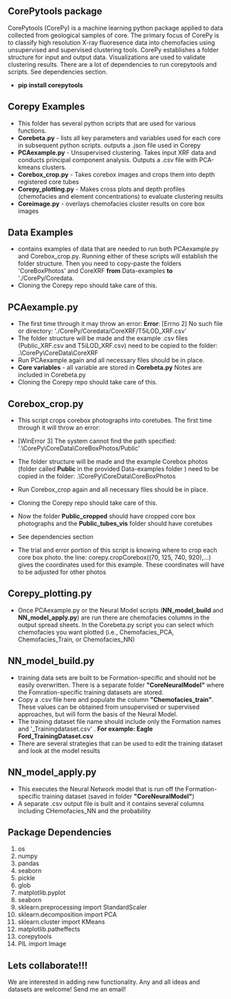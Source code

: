 ## CorePytools package
CorePytools (CorePy) is a machine learning python package applied to data collected from geological samples of core. The primary focus of CorePy is to classify high resolution 
X-ray fluoresence data into chemofacies using unsupervised and supervised clustering tools. CorePy establishes a folder structure for input and output data. Visualizations are used to validate clustering results. There are a lot of dependencies to run corepytools and scripts. See dependencies section.

- **pip install corepytools**

## Corepy Examples
- This folder has several python scripts that are used for various functions.
 - **Corebeta.py** - lists all key parameters and variables used for each core in subsequent python scripts. outputs a .json file used in Corepy  
 - **PCAexample.py** -  Unsupervised clustering. Takes input XRF data and conducts principal component analysis. Outputs a .csv file with PCA-kmeans clusters.
 - **Corebox_crop.py** - Takes corebox images and crops them into depth registered core tubes
 - **Corepy_plotting.py** - Makes cross plots and depth profiles (chemofacies and element concentrations) to evaluate clustering results
 - **Coreimage.py** - overlays chemofacies cluster results on core box images  

## Data Examples
- contains examples of data that are needed to run both PCAexample.py and Corebox_crop.py. Running either of these scripts will establish the folder structure. Then you need to copy-paste the folders 'CoreBoxPhotos' and CoreXRF **from** Data-examples **to** './CorePy/Coredata.
- Cloning the Corepy repo should take care of this.

## PCAexample.py
- The first time through it may throw an error:
 **Error**: [Errno 2] No such file or directory: './CorePy/Coredata/CoreXRF/T5iLOD_XRF.csv'
- The folder structure will be made and the example .csv files (Public_XRF.csv and T5iLOD_XRF.csv) need to be copied to the folder: .\CorePy\CoreData\CoreXRF
- Run PCAexample again and all necessary files should be in place.
- **Core variables** - all variable are stored in **Corebeta.py** Notes are included in Corebeta.py 
- Cloning the Corepy repo should take care of this.

## Corebox_crop.py
- This script crops corebox photographs into coretubes. The first time through it will throw an error:
 - [WinError 3] The system cannot find the path specified: '.\\CorePy\\CoreData\\CoreBoxPhotos/Public'
 
- The folder structure will be made and the example Corebox photos (folder called **Public** in the provided Data-examples folder ) need to be copied in the folder: .\CorePy\CoreData\CoreBoxPhotos

- Run Corebox_crop again and all necessary files should be in place.
- Cloning the Corepy repo should take care of this.

- Now the folder **Public_cropped** should have cropped core box photographs and the **Public_tubes_vis** folder should have coretubes 

- See dependencies section

- The trial and error portion of this script is knowing where to crop each core box photo. the line: corepy.cropCorebox((70, 125, 740, 920),...) gives the coordinates used for this example. These coordinates will have to be adjusted for other photos 

## Corepy_plotting.py
- Once PCAexample.py or the Neural Model scripts (**NN_model_build** and **NN_model_apply.py**) are run there are chemofacies columns in the output spread sheets. In the Corebeta.py script you can select which chemofacies you want plotted (i.e., Chemofacies_PCA, Chemofacies_Train, or Chemofacies_NN)

## NN_model_build.py
- training data sets are built to be Formation-specific and should not be easily overwritten. There is a separate folder **"CoreNeuralModel"** where the Fomration-specific training datasets are stored.
-  Copy a .csv file here and populate the column **"Chemofacies_train"**. These values can be obtained from unsupervised or supervised approaches, but will form the basis of the Neural Model.
-  The training dataset file name should include only the Formation names and '_Trainingdataset.csv' . **For example: Eagle Ford_TrainingDataset.csv**
-  There are several strategies that can be used to edit the training dataset and look at the model results

## NN_model_apply.py
- This executes the Neural Network model that is run off the Formation-specific training dataset (saved in folder **"CoreNeuralModel"**)
- A separate .csv output file is built and it contains several columns including CHemofacies_NN and the probability

## Package Dependencies

1) os
2) numpy
3) pandas
4) seaborn
5) pickle
6) glob
7) matplotlib.pyplot
8) seaborn
9) sklearn.preprocessing import StandardScaler
10) sklearn.decomposition import PCA
11) sklearn.cluster import KMeans
12) matplotlib.patheffects
13) corepytools
14) PIL import Image

## Lets collaborate!!!
We are interested in adding new functionality. Any and all ideas and datasets are welcome! Send me an email!
